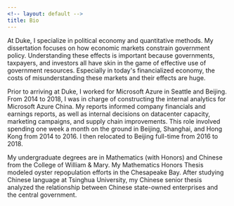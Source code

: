 ```yaml
---
<!-- layout: default -->
title: Bio
---
```


<!-- ## Bio -->

At Duke, I specialize in political economy and quantitative methods. My dissertation focuses on how economic markets constrain government policy. Understanding these effects is important because governments, taxpayers, and investors all have skin in the game of effective use of government resources. Especially in today's financialized economy, the costs of misunderstanding these markets and their effects are huge.

<!-- I have taken coursework in the Political Science, Economics, Mathematics, and Public Policy departments. -->
<!-- I am a Research Associate in [Devlab@Duke](https://www.devlabduke.com/) working on the Machine Learning for Peace project. Our team is predicting civil space movements across the world using data scraped from news stories online. We then apply a supervised classifier to find relevant events and forecast movements particular to each country.   -->

Prior to arriving at Duke, I worked for Microsoft Azure in Seattle and Beijing. From 2014 to 2018, I was in charge of constructing the internal analytics for Microsoft Azure China. My reports informed company financials and earnings reports, as well as internal decisions on datacenter capacity, marketing campaigns, and supply chain improvements. This role involved spending one week a month on the ground in Beijing, Shanghai, and Hong Kong from 2014 to 2016. I then relocated to Beijing full-time from 2016 to 2018.

My undergraduate degrees are in Mathematics (with Honors) and Chinese from the College of William & Mary. My Mathematics Honors Thesis modeled oyster repopulation efforts in the Chesapeake Bay. After studying Chinese language at Tsinghua University, my Chinese senior thesis analyzed the relationship between Chinese state-owned enterprises and the central government.

